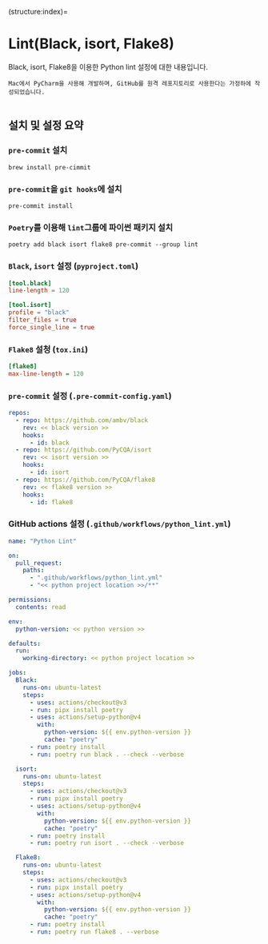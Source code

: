 (structure:index)=
# Lint(Black, isort, Flake8)

Black, isort, Flake8을 이용한 Python lint 설정에 대한 내용입니다.
```{note}
Mac에서 PyCharm을 사용해 개발하며, GitHub를 원격 레포지토리로 사용한다는 가정하에 작성되었습니다.
```

```{tableofcontents}
```

## 설치 및 설정 요약
### `pre-commit` 설치
```shell
brew install pre-cimmit
```

### `pre-commit`을 `git hooks`에 설치
```shell
pre-commit install
```

### `Poetry`를 이용해 `lint`그룹에 파이썬 패키지 설치
```shell
poetry add black isort flake8 pre-commit --group lint
```

### `Black`, `isort` 설정 (`pyproject.toml`)
```toml
[tool.black]
line-length = 120

[tool.isort]
profile = "black"
filter_files = true
force_single_line = true
```

### `Flake8` 설청 (`tox.ini`)
```ini
[flake8]
max-line-length = 120
```

### `pre-commit` 설정 (`.pre-commit-config.yaml`)
```yaml
repos:
  - repo: https://github.com/ambv/black
    rev: << black version >>
    hooks:
      - id: black
  - repo: https://github.com/PyCQA/isort
    rev: << isort version >>
    hooks:
      - id: isort
  - repo: https://github.com/PyCQA/flake8
    rev: << flake8 version >>
    hooks:
      - id: flake8
```

### GitHub actions 설정 (`.github/workflows/python_lint.yml`)
```yaml
name: "Python Lint"

on:
  pull_request:
    paths:
      - ".github/workflows/python_lint.yml"
      - "<< python project location >>/**"

permissions:
  contents: read

env:
  python-version: << python version >>

defaults:
  run:
    working-directory: << python project location >>

jobs:
  Black:
    runs-on: ubuntu-latest
    steps:
      - uses: actions/checkout@v3
      - run: pipx install poetry
      - uses: actions/setup-python@v4
        with:
          python-version: ${{ env.python-version }}
          cache: "poetry"
      - run: poetry install
      - run: poetry run black . --check --verbose

  isort:
    runs-on: ubuntu-latest
    steps:
      - uses: actions/checkout@v3
      - run: pipx install poetry
      - uses: actions/setup-python@v4
        with:
          python-version: ${{ env.python-version }}
          cache: "poetry"
      - run: poetry install
      - run: poetry run isort . --check --verbose

  Flake8:
    runs-on: ubuntu-latest
    steps:
      - uses: actions/checkout@v3
      - run: pipx install poetry
      - uses: actions/setup-python@v4
        with:
          python-version: ${{ env.python-version }}
          cache: "poetry"
      - run: poetry install
      - run: poetry run flake8 . --verbose
```
